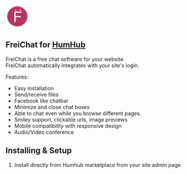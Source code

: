[![](assets/module_image.png)](https://freichat.com/)

## FreiChat for [HumHub](https://www.humhub.org/en)

FreiChat is a free chat software for your website.  
FreiChat automatically integrates with your site's login.

Features:

 -  Easy installation 
 -  Send/receive files
 -  Facebook like chatbar
 -  Minimize and close chat boxes
 -  Able to chat even while you browse different pages.
 -  Smiley support, clickable urls, image previews
 -  Mobile compatibility with responsive design
 -  Audio/Video conference

## Installing & Setup
1. Install directly from Humhub marketplace from your site admin page 

